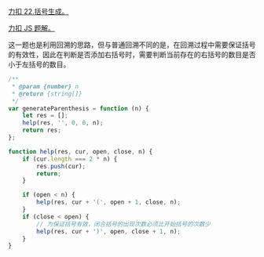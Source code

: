 [力扣 22.括号生成。](https://leetcode-cn.com/problems/generate-parentheses/submissions/)

[力扣 JS 题解。](https://github.com/GuYueJiaJie/blog/tree/master/%E6%95%B0%E6%8D%AE%E7%BB%93%E6%9E%84%E4%B8%8E%E7%AE%97%E6%B3%95)

这一题也是利用回溯的思路，但与普通回溯不同的是，在回溯过程中需要保证括号的有效性，因此在判断是否添加右括号时，需要判断当前存在的右括号的数目是否小于左括号的数目。

```javascript
/**
 * @param {number} n
 * @return {string[]}
 */
var generateParenthesis = function (n) {
    let res = [];
    help(res, '', 0, 0, n);
    return res;
};

function help(res, cur, open, close, n) {
    if (cur.length === 2 * n) {
        res.push(cur);
        return;
    }

    if (open < n) {
        help(res, cur + '(', open + 1, close, n);
    }
    if (close < open) {
        // 为保证括号有效，闭合括号的出现次数必须比开始括号的次数少
        help(res, cur + ')', open, close + 1, n);
    }
}
```
